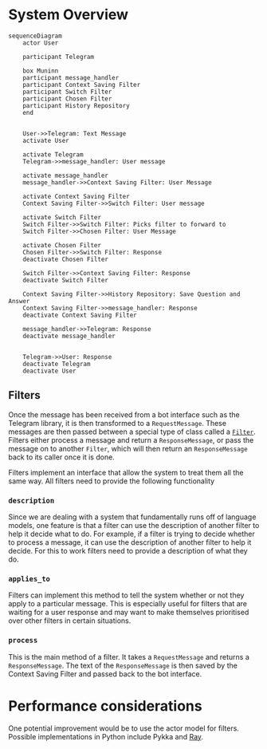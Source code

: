 # System Overview

```mermaid
sequenceDiagram
    actor User

    participant Telegram

    box Muninn
    participant message_handler
    participant Context Saving Filter
    participant Switch Filter
    participant Chosen Filter
    participant History Repository
    end
   

    User->>Telegram: Text Message
    activate User

    activate Telegram
    Telegram->>message_handler: User message

    activate message_handler
    message_handler->>Context Saving Filter: User Message

    activate Context Saving Filter
    Context Saving Filter->>Switch Filter: User message

    activate Switch Filter
    Switch Filter->>Switch Filter: Picks filter to forward to
    Switch Filter->>Chosen Filter: User Message

    activate Chosen Filter
    Chosen Filter->>Switch Filter: Response
    deactivate Chosen Filter
    
    Switch Filter->>Context Saving Filter: Response
    deactivate Switch Filter
 
    Context Saving Filter->>History Repository: Save Question and Answer
    Context Saving Filter->>message_handler: Response
    deactivate Context Saving Filter

    message_handler->>Telegram: Response
    deactivate message_handler
    

    Telegram->>User: Response
    deactivate Telegram
    deactivate User

```

## Filters

Once the message has been received from a bot interface such as the Telegram library, it is then transformed to a `RequestMessage`. These messages are then passed between a special type of class called a [`Filter`](../filters/filter_types.py). Filters either process a message and return a `ResponseMessage`, or pass the message on to another `Filter`, which will then return an `ResponseMessage` back to its caller once it is done.

Filters implement an interface that allow the system to treat them all the same way. All filters need to provide the following functionality 

### `description`
Since we are dealing with a system that fundamentally runs off of language models, one feature is that a filter can use the description of another filter to help it decide what to do. For example, if a filter is trying to decide whether to process a message, it can use the description of another filter to help it decide. For this to work filters need to provide a description of what they do.

### `applies_to`
Filters can implement this method to tell the system whether or not they apply to a particular message. This is especially useful for filters that are waiting for a user response and may want to make themselves prioritised over other filters in certain situations. 

### `process`
This is the main method of a filter. It takes a `RequestMessage` and returns a `ResponseMessage`. The text of the `ResponseMessage` is then saved by the Context Saving Filter and passed back to the bot interface.


# Performance considerations
One potential improvement would be to use the actor model for filters. Possible implementations in Python include Pykka and [Ray](https://docs.ray.io/en/latest/ray-core/actors.html). 

